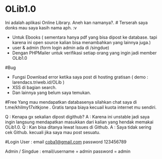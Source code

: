 # OLib1.0
Ini adalah aplikasi Online Library. Aneh kan namanya?.  # Terserah saya donks mau saya kasih nama aph. :v

- Untuk Ebooks ( sementara hanya pdf yang bisa dipost ke database. tapi karena ini open source kalian bisa menambahkan yang lainnya juga.)
- user & admin (form login admin ada di /singdue)
- Dengan PHPMailer untuk verifikasi setiap orang yang ingin jadi member OLib1.0

#Bug
- Fungsi Download error ketika saya post di hosting gratisan ( demo : larendacs.triweb.id/OLib )
- XSS di bagian search.
- Dan lainnya yang belum saya temukan. 

#Free
Yang mau mendapatkan databasenya silahkan chat saya di t.me/khilmy17xitkjone . Gratis tanpa biaya kecuail kuota internet mu sendiri.

Q : Kenapa gx sekalian dipost digithub?
A : Karena ini unstable jadi saya ingin langsung mendapatkan masukkan dari kalian yang hendak memakai OLib1.0.
Q : Kan bisa ditanya lewat Issues di Github.
A : Saya tidak sering cek Github. kecuali jika saya mau post sesuatu.

#Login
  User : 
      email    coba1@gmail.com 
      password 123456789
      
  Admin / Singdue :
      email/username = admin
      password       = admin
